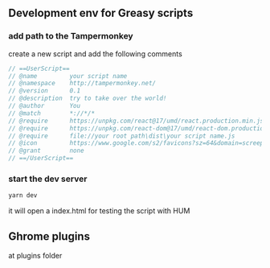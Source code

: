 ## Development env for Greasy scripts

### add path to the Tampermonkey

create a new script and add the following comments

```js
// ==UserScript==
// @name         your script name
// @namespace    http://tampermonkey.net/
// @version      0.1
// @description  try to take over the world!
// @author       You
// @match        *://*/*
// @require      https://unpkg.com/react@17/umd/react.production.min.js
// @require      https://unpkg.com/react-dom@17/umd/react-dom.production.min.js
// @require      file://your root path\dist\your script name.js
// @icon         https://www.google.com/s2/favicons?sz=64&domain=screeps.com
// @grant        none
// ==/UserScript==
```

### start the dev server

```bash
yarn dev
```

it will open a index.html for testing the script with HUM

## Ghrome plugins

at plugins folder
